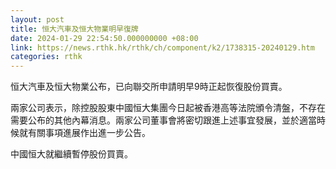 ```yaml
---
layout: post
title: 恒大汽車及恒大物業明早復牌
date: 2024-01-29 22:54:50.000000000 +08:00
link: https://news.rthk.hk/rthk/ch/component/k2/1738315-20240129.htm
categories: rthk
---
```


恒大汽車及恒大物業公布，已向聯交所申請明早9時正起恢復股份買賣。

兩家公司表示，除控股股東中國恒大集團今日起被香港高等法院頒令清盤，不存在需要公布的其他內幕消息。兩家公司董事會將密切跟進上述事宜發展，並於適當時候就有關事項進展作出進一步公告。

中國恒大就繼續暫停股份買賣。
